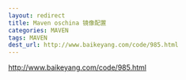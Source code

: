 ```yaml
---
layout: redirect
title: Maven oschina 镜像配置
categories: MAVEN
tags: MAVEN
dest_url: http://www.baikeyang.com/code/985.html
---
```


http://www.baikeyang.com/code/985.html